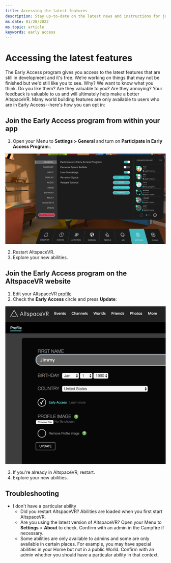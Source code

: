 ```yaml
---
title: Accessing the latest features
description: Stay up-to-date on the latest news and instructions for joining the AltspaceVR Early Access program.
ms.date: 01/28/2022
ms.topic: article
keywords: early access
---
```


# Accessing the latest features

The Early Access program gives you access to the latest features that are still in development and it's free. We’re working on things that may not be finished but we'd still like you to see. Why? We want to know what you think. Do you like them? Are they valuable to you? Are they annoying? Your feedback is valuable to us and will ultimately help make a better AltspaceVR. Many world building features are only available to users who are in Early Access--here's how you can opt in:

## Join the Early Access program from within your app

1. Open your Menu to **Settings > General** and turn on **Participate in Early Access Program**:.

![Settings menu with early access option highlighted](images/early-access-img-01.png)

2. Restart AltspaceVR.
3. Explore your new abilities.

## Join the Early Access program on the AltspaceVR website

1. Edit your AltspaceVR [profile](https://account.altvr.com/users/sign_in)
2. Check the **Early Access** circle and press **Update**:

![AltspaceVR profile open with early access option highlighted](images/early-access-img-02.png)

3. If you're already in AltspaceVR, restart.
4. Explore your new abilities.

## Troubleshooting

* I don't have a particular ability
    * Did you restart AltspaceVR? Abilities are loaded when you first start AltspaceVR.
    * Are you using the latest version of AltspaceVR? Open your Menu to **Settings** > **About** to check. Confirm with an admin in the Campfire if necessary.
    * Some abilities are only available to admins and some are only available in certain places. For example, you may have special abilities in your Home but not in a public World. Confirm with an admin whether you should have a particular ability in that context.
